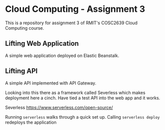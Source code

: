 # Cloud Computing - Assignment 3
This is a repository for assignment 3 of RMIT's COSC2639 Cloud Computing course.

## Lifting Web Application
A simple web application deployed on Elastic Beanstalk.

## Lifting API
A simple API implemented with API Gateway. 

Looking into this there as a framework called Severless which makes deployment here a cinch. Have tied a test API into the web app and it works.

Severless
https://www.serverless.com/open-source/

Running `serverless` walks through a quick set up. 
Calling `serverless deploy` redeploys the application 